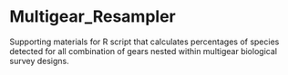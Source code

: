 # Multigear_Resampler
Supporting materials for R script that calculates percentages of species detected for all combination of gears nested within multigear biological survey designs. 
